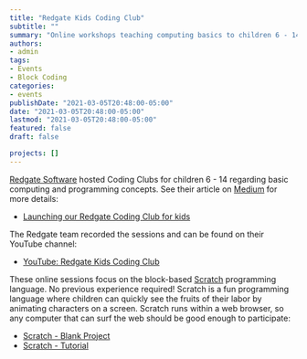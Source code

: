 ```yaml
---
title: "Redgate Kids Coding Club"
subtitle: ""
summary: "Online workshops teaching computing basics to children 6 - 14"
authors:
- admin
tags:
- Events
- Block Coding
categories:
- events
publishDate: "2021-03-05T20:48:00-05:00"
date: "2021-03-05T20:48:00-05:00"
lastmod: "2021-03-05T20:48:00-05:00"
featured: false
draft: false

projects: []
---
```


[Redgate Software](https://www.redgate.com) hosted Coding Clubs for children 6 - 14 regarding basic computing and programming concepts. See their article on [Medium](https://www.medium.com) for more details:

* [Launching our Redgate Coding Club for kids](https://medium.com/ingeniouslysimple/launching-our-redgate-coding-club-for-kids-fdc29b715d04)

The Redgate team recorded the sessions and can be found on their YouTube channel:

* [YouTube: Redgate Kids Coding Club](https://www.youtube.com/playlist?list=PLU-_XMoixlj89psBPYgmTAHA4U5BCNj6u)

These online sessions focus on the block-based [Scratch](https://scratch.mit.edu/) programming language. No previous experience required! Scratch is a fun programming language where children can quickly see the fruits of their labor by animating characters on a screen. Scratch runs within a web browser, so any computer that can surf the web should be good enough to participate:

* [Scratch - Blank Project](https://scratch.mit.edu/projects/editor/)
* [Scratch - Tutorial](https://scratch.mit.edu/projects/editor/?tutorial=getStarted)


